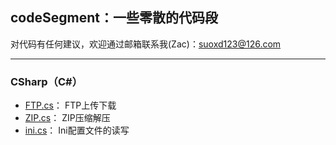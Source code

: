 ## codeSegment：一些零散的代码段

对代码有任何建议，欢迎通过邮箱联系我(Zac)：suoxd123@126.com
***
### CSharp（C#）

- [FTP.cs](https://github.com/zacSuo/codeSegment/blob/master/FTP.cs)：	FTP上传下载
- [ZIP.cs](https://github.com/zacSuo/codeSegment/blob/master/ZIP.cs)：	ZIP压缩解压
- [ini.cs](https://github.com/zacSuo/codeSegment/blob/master/ini.cs)：	Ini配置文件的读写

